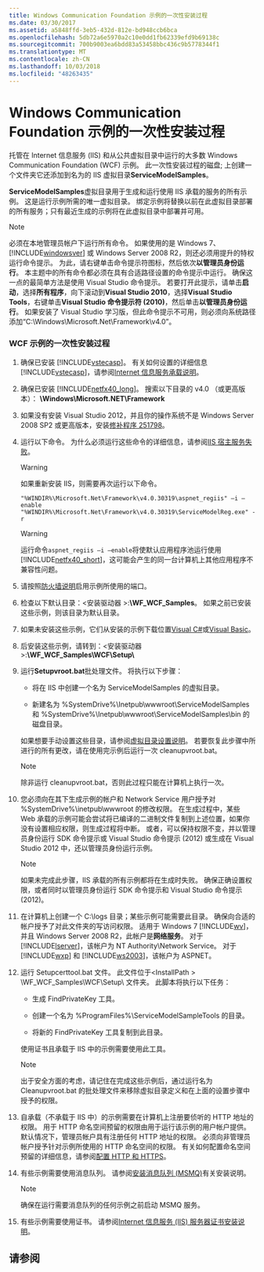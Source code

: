 ```yaml
---
title: Windows Communication Foundation 示例的一次性安装过程
ms.date: 03/30/2017
ms.assetid: a5848ffd-3eb5-432d-812e-bd948ccb6bca
ms.openlocfilehash: 5db72a6e5970a2c10e0dd1fb62339efd9b69138c
ms.sourcegitcommit: 700b9003ea6bdd83a53458bbc436c9b5778344f1
ms.translationtype: MT
ms.contentlocale: zh-CN
ms.lasthandoff: 10/03/2018
ms.locfileid: "48263435"
---
```

# <a name="one-time-setup-procedure-for-the-windows-communication-foundation-samples"></a>Windows Communication Foundation 示例的一次性安装过程
托管在 Internet 信息服务 (IIS) 和从公共虚拟目录中运行的大多数 Windows Communication Foundation (WCF) 示例。 此一次性安装过程的磁盘; 上创建一个文件夹它还添加到名为的 IIS 虚拟目录**ServiceModelSamples**。

 **ServiceModelSamples**虚拟目录用于生成和运行使用 IIS 承载的服务的所有示例。 这是运行示例所需的唯一虚拟目录。 绑定示例将替换以前在此虚拟目录部署的所有服务；只有最近生成的示例将在此虚拟目录中部署并可用。

> [!NOTE]
>  必须在本地管理员帐户下运行所有命令。 如果使用的是 Windows 7、[!INCLUDE[windowsver](../../../../includes/windowsver-md.md)] 或 Windows Server 2008 R2，则还必须用提升的特权运行命令提示。 为此，请右键单击命令提示符图标，然后依次**以管理员身份运行**。 本主题中的所有命令都必须在具有合适路径设置的命令提示中运行。  确保这一点的最简单方法是使用 Visual Studio 命令提示。 若要打开此提示，请单击**启动**，选择**所有程序**，向下滚动到**Visual Studio 2010**，选择**Visual Studio Tools**，右键单击**Visual Studio 命令提示符 (2010)**，然后单击**以管理员身份运行**。 如果安装了 Visual Studio 学习版，但此命令提示不可用，则必须向系统路径添加“C:\Windows\Microsoft.Net\Framework\v4.0”。  
  
### <a name="one-time-setup-procedure-for-wcf-samples"></a>WCF 示例的一次性安装过程  
  
1.  确保已安装 [!INCLUDE[vstecasp](../../../../includes/vstecasp-md.md)]。 有关如何设置的详细信息[!INCLUDE[vstecasp](../../../../includes/vstecasp-md.md)]，请参阅[Internet 信息服务承载说明](../../../../docs/framework/wcf/samples/internet-information-service-hosting-instructions.md)。  
  
2.  确保已安装 [!INCLUDE[netfx40_long](../../../../includes/netfx40-long-md.md)]。 搜索以下目录的 v4.0 （或更高版本）： **\Windows\Microsoft.NET\Framework**  
  
3.  如果没有安装 Visual Studio 2012，并且你的操作系统不是 Windows Server 2008 SP2 或更高版本，安装[修补程序 251798](https://go.microsoft.com/fwlink/?LinkId=184693)。  
  
4.  运行以下命令。 为什么必须运行这些命令的详细信息，请参阅[IIS 宿主服务失败](https://msdn.microsoft.com/library/ee5499fc-1b10-4cda-a9b1-13dba70f05f8)。  
  
    > [!WARNING]
    >  如果重新安装 IIS，则需要再次运行以下命令。

    ```
    "%WINDIR%\Microsoft.Net\Framework\v4.0.30319\aspnet_regiis" –i –enable
    "%WINDIR%\Microsoft.Net\Framework\v4.0.30319\ServiceModelReg.exe" -r
    ```

    > [!WARNING]
    >  运行命令`aspnet_regiis –i –enable`将使默认应用程序池运行使用[!INCLUDE[netfx40_short](../../../../includes/netfx40-short-md.md)]，这可能会产生的同一台计算机上其他应用程序不兼容性问题。  
  
5.  请按照[防火墙说明](../../../../docs/framework/wcf/samples/firewall-instructions.md)启用示例所使用的端口。  
  
6.  检查以下默认目录：\<安装驱动器 >:**\WF_WCF_Samples**。 如果之前已安装这些示例，则该目录为默认目录。  
  
7.  如果未安装这些示例，它们从安装的示例下载位置[Visual C#](https://go.microsoft.com/fwlink/?LinkId=190939)或[Visual Basic](https://go.microsoft.com/fwlink/?LinkID=193373)。  
  
8.  后安装这些示例，请转到：\<安装驱动器 >:**\WF_WCF_Samples\WCF\Setup\\**  
  
9. 运行**Setupvroot.bat**批处理文件。 将执行以下步骤：  
  
    -   将在 IIS 中创建一个名为 ServiceModelSamples 的虚拟目录。  
  
    -   新建名为 %SystemDrive%\Inetpub\wwwroot\ServiceModelSamples 和 %SystemDrive%\Inetpub\wwwroot\ServiceModelSamples\bin 的磁盘目录。  
  
     如果想要手动设置这些目录，请参阅[虚拟目录设置说明](../../../../docs/framework/wcf/samples/virtual-directory-setup-instructions.md)。 若要恢复此步骤中所进行的所有更改，请在使用完示例后运行一次 cleanupvroot.bat。  
  
    > [!NOTE]
    >  除非运行 cleanupvroot.bat，否则此过程只能在计算机上执行一次。

10. 您必须向在其下生成示例的帐户和 Network Service 用户授予对 %SystemDrive%\inetpub\wwwroot 的修改权限。 在生成过程中，某些 Web 承载的示例可能会尝试将已编译的二进制文件复制到上述位置，如果你没有设置相应权限，则生成过程将中断。 或者，可以保持权限不变，并以管理员身份运行 SDK 命令提示或 Visual Studio 命令提示 (2012) 或生成在 Visual Studio 2012 中，还以管理员身份运行示例。

    > [!NOTE]
    >  如果未完成此步骤，IIS 承载的所有示例都将在生成时失败。 确保正确设置权限，或者同时以管理员身份运行 SDK 命令提示和 Visual Studio 命令提示 (2012)。

11. 在计算机上创建一个 C:\logs 目录；某些示例可能需要此目录。 确保向合适的帐户授予了对此文件夹的写访问权限。 适用于 Windows 7 [!INCLUDE[wv](../../../../includes/wv-md.md)]，并且 Windows Server 2008 R2，此帐户是**网络服务**。 对于 [!INCLUDE[lserver](../../../../includes/lserver-md.md)]，该帐户为 NT Authority\Network Service。 对于 [!INCLUDE[wxp](../../../../includes/wxp-md.md)] 和 [!INCLUDE[ws2003](../../../../includes/ws2003-md.md)]，该帐户为 ASPNET。

12. 运行 Setupcerttool.bat 文件。 此文件位于\<InstallPath > \WF_WCF_Samples\WCF\Setup\ 文件夹。  此脚本将执行以下任务：

    -   生成 FindPrivateKey 工具。

    -   创建一个名为 %ProgramFiles%\ServiceModelSampleTools 的目录。

    -   将新的 FindPrivateKey 工具复制到此目录。

     使用证书且承载于 IIS 中的示例需要使用此工具。

    > [!NOTE]
    >  出于安全方面的考虑，请记住在完成这些示例后，通过运行名为 Cleanupvroot.bat 的批处理文件来移除虚拟目录定义和在上面的设置步骤中授予的权限。

13. 自承载（不承载于 IIS 中）的示例需要在计算机上注册要侦听的 HTTP 地址的权限。 用于 HTTP 命名空间预留的权限由用于运行该示例的用户帐户提供。 默认情况下，管理员帐户具有注册任何 HTTP 地址的权限。 必须向非管理员帐户授予针对示例所使用的 HTTP 命名空间的权限。 有关如何配置命名空间预留的详细信息，请参阅[配置 HTTP 和 HTTPS](../../../../docs/framework/wcf/feature-details/configuring-http-and-https.md)。

14. 有些示例需要使用消息队列。 请参阅[安装消息队列 (MSMQ)](../../../../docs/framework/wcf/samples/installing-message-queuing-msmq.md)有关安装说明。

    > [!NOTE]
    >  确保在运行需要消息队列的任何示例之前启动 MSMQ 服务。

15. 有些示例需要使用证书。 请参阅[Internet 信息服务 (IIS) 服务器证书安装说明](../../../../docs/framework/wcf/samples/iis-server-certificate-installation-instructions.md)。

## <a name="see-also"></a>请参阅
